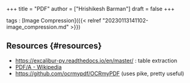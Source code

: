 +++
title = "PDF"
author = ["Hrishikesh Barman"]
draft = false
+++

tags
: [Image Compression]({{< relref "20230113141102-image_compression.md" >}})


## Resources {#resources}

-   <https://excalibur-py.readthedocs.io/en/master/> : table extraction
-   [PDF/A - Wikipedia](https://en.wikipedia.org/?title=PDF/A)
-   <https://github.com/ocrmypdf/OCRmyPDF> (uses pike, pretty useful)
